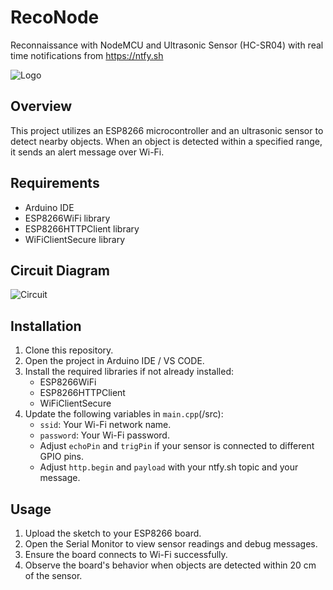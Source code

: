 
# RecoNode

Reconnaissance with NodeMCU and Ultrasonic Sensor (HC-SR04) with real time notifications from https://ntfy.sh

![Logo](https://docs.ntfy.sh/static/img/ntfy.png)


## Overview
This project utilizes an ESP8266 microcontroller and an ultrasonic sensor to detect nearby objects. When an object is detected within a specified range, it sends an alert message over Wi-Fi.

## Requirements
- Arduino IDE
- ESP8266WiFi library
- ESP8266HTTPClient library
- WiFiClientSecure library

## Circuit Diagram
  ![Circuit](https://i.imgur.com/42qE4FQ.png)

## Installation
1. Clone this repository.
2. Open the project in Arduino IDE / VS CODE.
3. Install the required libraries if not already installed:
   - ESP8266WiFi
   - ESP8266HTTPClient
   - WiFiClientSecure
4. Update the following variables in `main.cpp`(/src): 
   - `ssid`: Your Wi-Fi network name.
   - `password`: Your Wi-Fi password.
   - Adjust `echoPin` and `trigPin` if your sensor is connected to different GPIO pins.
   - Adjust `http.begin` and `payload` with your ntfy.sh topic and your message.

## Usage
1. Upload the sketch to your ESP8266 board.
2. Open the Serial Monitor to view sensor readings and debug messages.
3. Ensure the board connects to Wi-Fi successfully.
4. Observe the board's behavior when objects are detected within 20 cm of the sensor.
```
